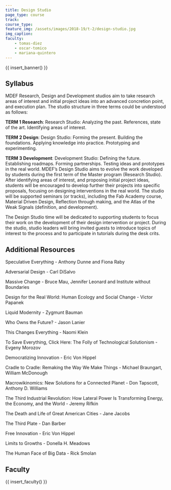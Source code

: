 ```yaml
---
title: Design Studio
page_type: course
track:
course_type:
feature_img: /assets/images/2018-19/t-2/design-studio.jpg
img_caption: 
faculty: 
    - tomas-diez
    - oscar-tomico
    - mariana-quintero
---
```


{{ insert_banner() }}

## Syllabus

MDEF Research, Design and Development studios aim to take research areas of interest and initial project ideas into an advanced concretion point, and execution plan. The studio structure in three terms could be understood as follows:

**TERM 1 Research**: Research Studio: Analyzing the past. References, state of the art. Identifying areas of interest.

**TERM 2 Design**:  Design Studio: Forming the present. Building the foundations. Applying knowledge into practice. Prototyping and experimenting.

**TERM 3 Development**:  Development Studio: Defining the future. Establishing roadmaps. Forming partnerships. Testing ideas and prototypes in the real world.
MDEF’s Design Studio aims to evolve the work developed by students during the first term of the Master program (Research Studio). After identifying areas of interest, and proposing initial project ideas, students will be encouraged to develop further their projects into specific proposals, focusing on designing interventions in the real world. The studio will be supported seminars (or tracks), including the Fab Academy course, Material Driven Design, Reflection through making, and the Atlas of the Weak Signals (definition, and development).

The Design Studio time will be dedicated to supporting students to focus their work on the development of their design intervention or project. During the studio, studio leaders will bring invited guests to introduce topics of interest to the process and to participate in tutorials during the desk crits.

## Additional Resources

Speculative Everything - Anthony Dunne and Fiona Raby

Adversarial Design - Carl DiSalvo

Massive Change - Bruce Mau, Jennifer Leonard and Institute without Boundaries

Design for the Real World: Human Ecology and Social Change - Victor Papanek

Liquid Modernity - Zygmunt Bauman

Who Owns the Future? - Jason Lanier

This Changes Everything - Naomi Klein

To Save Everything, Click Here: The Folly of Technological Solutionism - Evgeny Morozov

Democratizing Innovation - Eric Von Hippel

Cradle to Cradle: Remaking the Way We Make Things - Michael Braungart, William McDonough

Macrowikinomics: New Solutions for a Connected Planet - Don Tapscott, Anthony D. Williams

The Third Industrial Revolution: How Lateral Power Is Transforming Energy, the Economy, and the World - Jeremy Rifkin

The Death and Life of Great American Cities - Jane Jacobs

The Third Plate - Dan Barber

Free Innovation - Eric Von Hippel

Limits to Growths - Donella H. Meadows

The Human Face of Big Data - Rick Smolan


## Faculty

{{ insert_faculty() }}
